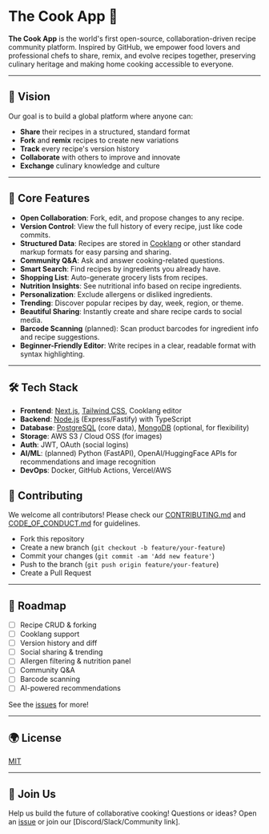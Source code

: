 # The Cook App 🍳

**The Cook App** is the world's first open-source, collaboration-driven recipe community platform. Inspired by GitHub, we empower food lovers and professional chefs to share, remix, and evolve recipes together, preserving culinary heritage and making home cooking accessible to everyone.

---

## 🚀 Vision

Our goal is to build a global platform where anyone can:

- **Share** their recipes in a structured, standard format
- **Fork** and **remix** recipes to create new variations
- **Track** every recipe's version history
- **Collaborate** with others to improve and innovate
- **Exchange** culinary knowledge and culture

---

## 🌟 Core Features

- **Open Collaboration**: Fork, edit, and propose changes to any recipe.
- **Version Control**: View the full history of every recipe, just like code commits.
- **Structured Data**: Recipes are stored in [Cooklang](https://cooklang.org/) or other standard markup formats for easy parsing and sharing.
- **Community Q&A**: Ask and answer cooking-related questions.
- **Smart Search**: Find recipes by ingredients you already have.
- **Shopping List**: Auto-generate grocery lists from recipes.
- **Nutrition Insights**: See nutritional info based on recipe ingredients.
- **Personalization**: Exclude allergens or disliked ingredients.
- **Trending**: Discover popular recipes by day, week, region, or theme.
- **Beautiful Sharing**: Instantly create and share recipe cards to social media.
- **Barcode Scanning** (planned): Scan product barcodes for ingredient info and recipe suggestions.
- **Beginner-Friendly Editor**: Write recipes in a clear, readable format with syntax highlighting.

---

## 🛠️ Tech Stack

- **Frontend**: [Next.js](https://nextjs.org/), [Tailwind CSS](https://tailwindcss.com/), Cooklang editor
- **Backend**: [Node.js](https://nodejs.org/) (Express/Fastify) with TypeScript
- **Database**: [PostgreSQL](https://www.postgresql.org/) (core data), [MongoDB](https://www.mongodb.com/) (optional, for flexibility)
- **Storage**: AWS S3 / Cloud OSS (for images)
- **Auth**: JWT, OAuth (social logins)
- **AI/ML**: (planned) Python (FastAPI), OpenAI/HuggingFace APIs for recommendations and image recognition
- **DevOps**: Docker, GitHub Actions, Vercel/AWS

## 🤝 Contributing

We welcome all contributors!
Please check our [CONTRIBUTING.md](./CONTRIBUTING.md) and [CODE\_OF\_CONDUCT.md](./CODE_OF_CONDUCT.md) for guidelines.

* Fork this repository
* Create a new branch (`git checkout -b feature/your-feature`)
* Commit your changes (`git commit -am 'Add new feature'`)
* Push to the branch (`git push origin feature/your-feature`)
* Create a Pull Request

---

## 📣 Roadmap

* [ ] Recipe CRUD & forking
* [ ] Cooklang support
* [ ] Version history and diff
* [ ] Social sharing & trending
* [ ] Allergen filtering & nutrition panel
* [ ] Community Q\&A
* [ ] Barcode scanning
* [ ] AI-powered recommendations

See the [issues](https://github.com/your-org/openrecipehub/issues) for more!

---

## 🌍 License

[MIT](./LICENSE)

---

## 🙌 Join Us

Help us build the future of collaborative cooking!
Questions or ideas? Open an [issue](https://github.com/your-org/openrecipehub/issues) or join our \[Discord/Slack/Community link].

